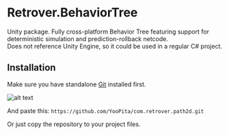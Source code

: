 # Retrover.BehaviorTree
  
Unity package. Fully cross-platform Behavior Tree featuring support for deterministic simulation and prediction-rollback netcode.  
Does not reference Unity Engine, so it could be used in a regular C# project.  

## Installation

Make sure you have standalone [Git](https://git-scm.com/downloads) installed first.

![alt text](https://github.com/YooPita/com.yoopita.retrotvfx/blob/main/DemoImages/installation.png)

And paste this: `https://github.com/YooPita/com.retrover.path2d.git`

Or just copy the repository to your project files.